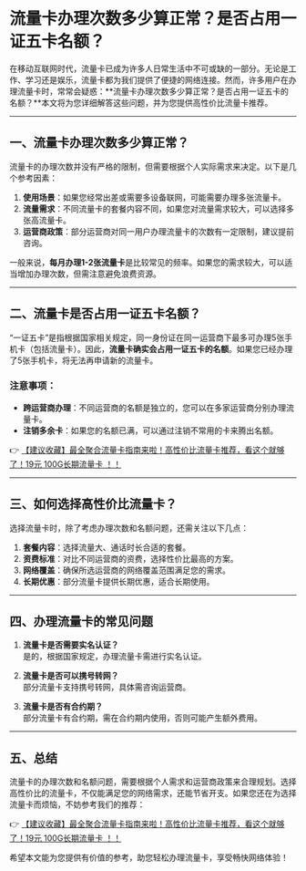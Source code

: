 # 流量卡办理次数多少算正常？是否占用一证五卡名额？

在移动互联网时代，流量卡已成为许多人日常生活中不可或缺的一部分。无论是工作、学习还是娱乐，流量卡都为我们提供了便捷的网络连接。然而，许多用户在办理流量卡时，常常会疑惑：**流量卡办理次数多少算正常？是否占用一证五卡的名额？**本文将为您详细解答这些问题，并为您提供高性价比流量卡推荐。

---

## 一、流量卡办理次数多少算正常？

流量卡的办理次数并没有严格的限制，但需要根据个人实际需求来决定。以下是几个参考因素：

1. **使用场景**：如果您经常出差或需要多设备联网，可能需要办理多张流量卡。
2. **流量需求**：不同流量卡的套餐内容不同，如果您对流量需求较大，可以选择多张高流量卡。
3. **运营商政策**：部分运营商对同一用户办理流量卡的次数有一定限制，建议提前咨询。

一般来说，**每月办理1-2张流量卡**是比较常见的频率。如果您的需求较大，可以适当增加办理次数，但需注意避免浪费资源。

---

## 二、流量卡是否占用一证五卡名额？

“一证五卡”是指根据国家相关规定，同一身份证在同一运营商下最多可办理5张手机卡（包括流量卡）。因此，**流量卡确实会占用一证五卡的名额**。如果您已经办理了5张手机卡，将无法再申请新的流量卡。

### 注意事项：
- **跨运营商办理**：不同运营商的名额是独立的，您可以在多家运营商分别办理流量卡。
- **注销多余卡**：如果您的名额已满，可以通过注销不常用的卡来腾出名额。

👉 [【建议收藏】最全聚合流量卡指南来啦！高性价比流量卡推荐，看这个就够了！19元 100G长期流量卡 ！！](https://bit.ly/Liuliangka)

---

## 三、如何选择高性价比流量卡？

选择流量卡时，除了考虑办理次数和名额问题，还需关注以下几点：

1. **套餐内容**：选择流量大、通话时长合适的套餐。
2. **资费标准**：对比不同运营商的资费，选择性价比最高的方案。
3. **网络覆盖**：确保所选运营商的网络覆盖范围满足您的需求。
4. **长期优惠**：部分流量卡提供长期优惠，适合长期使用。

---

## 四、办理流量卡的常见问题

1. **流量卡是否需要实名认证？**  
   是的，根据国家规定，办理流量卡需进行实名认证。

2. **流量卡是否可以携号转网？**  
   部分流量卡支持携号转网，具体需咨询运营商。

3. **流量卡是否有合约期？**  
   部分流量卡有合约期，需在合约期内使用，否则可能产生额外费用。

---

## 五、总结

流量卡的办理次数和名额问题，需要根据个人需求和运营商政策来合理规划。选择高性价比的流量卡，不仅能满足您的网络需求，还能节省开支。如果您还在为选择流量卡而烦恼，不妨参考我们的推荐：

👉 [【建议收藏】最全聚合流量卡指南来啦！高性价比流量卡推荐，看这个就够了！19元 100G长期流量卡 ！！](https://bit.ly/Liuliangka)

希望本文能为您提供有价值的参考，助您轻松办理流量卡，享受畅快网络体验！